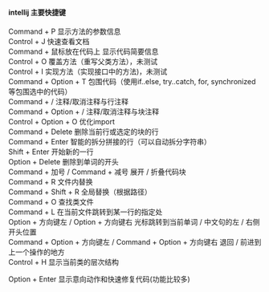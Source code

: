 #### intellij 主要快捷键
Command + P 显示方法的参数信息  
Control + J 快速查看文档  
Command + 鼠标放在代码上 显示代码简要信息  
Control + O 覆盖方法（重写父类方法），未测试  
Control + I 实现方法（实现接口中的方法)，未测试  
Command + Option + T 包围代码（使用if..else, try..catch, for, synchronized等包围选中的代码）  
Command + / 注释/取消注释与行注释  
Command + Option + / 注释/取消注释与块注释  
Control + Option + O 优化import  
Command + Delete 删除当前行或选定的块的行  
Command + Enter 智能的拆分拼接的行（可以自动拆分字符串）  
Shift + Enter 开始新的一行  
Option + Delete 删除到单词的开头  
Command + 加号 / Command + 减号 展开 / 折叠代码块  
Command + R 文件内替换  
Command + Shift + R 全局替换（根据路径）  
Command + O 查找类文件  
Command + L 在当前文件跳转到某一行的指定处  
Option + 方向键左 / Option + 方向键右 光标跳转到当前单词 / 中文句的左 / 右侧开头位置  
Command + Option + 方向键左 / Command + Option + 方向键右 退回 / 前进到上一个操作的地方  
Control + H 显示当前类的层次结构  

Option + Enter 显示意向动作和快速修复代码(功能比较多)  